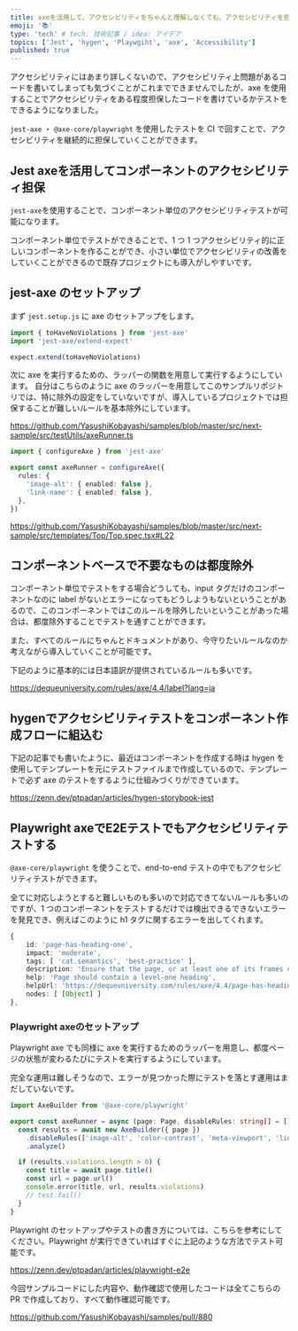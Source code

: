 ```yaml
---
title: axeを活用して、アクセシビリティをちゃんと理解しなくても、アクセシビリティを担保したhtmlを書く
emoji: '📚'
type: 'tech' # tech: 技術記事 / idea: アイデア
topics: ['Jest', 'hygen', 'Playwgiht', 'axe', 'Accessibility']
published: true
---
```


アクセシビリティにはあまり詳しくないので、アクセシビリティ上問題があるコードを書いてしまっても気づくことがこれまでできませんでしたが、axe を使用することでアクセシビリティをある程度担保したコードを書けているかテストをできるようになりました。

`jest-axe` ・ `@axe-core/playwright` を使用したテストを CI で回すことで、アクセシビリティを継続的に担保していくことができます。

## Jest axeを活用してコンポーネントのアクセシビリティ担保

`jest-axe`を使用することで、コンポーネント単位のアクセシビリティテストが可能になります。

コンポーネント単位でテストができることで、1 つ 1 つアクセシビリティ的に正しいコンポーネントを作ることができ、小さい単位でアクセシビリティの改善をしていくことができるので既存プロジェクトにも導入がしやすいです。

## jest-axe のセットアップ

まず `jest.setup.js` に axe のセットアップをします。

```typescript
import { toHaveNoViolations } from 'jest-axe'
import 'jest-axe/extend-expect'

expect.extend(toHaveNoViolations)
```

次に axe を実行するための、ラッパーの関数を用意して実行するようにしています。
自分はこちらのように axe のラッパーを用意してこのサンプルリポジトリでは、特に除外の設定をしていないですが、導入しているプロジェクトでは担保することが難しいルールを基本除外にしています。

https://github.com/YasushiKobayashi/samples/blob/master/src/next-sample/src/testUtils/axeRunner.ts

```typescript
import { configureAxe } from 'jest-axe'

export const axeRunner = configureAxe({
  rules: {
    'image-alt': { enabled: false },
    'link-name': { enabled: false },
  },
})
```

https://github.com/YasushiKobayashi/samples/blob/master/src/next-sample/src/templates/Top/Top.spec.tsx#L22

## コンポーネントベースで不要なものは都度除外

コンポーネント単位でテストをする場合どうしても、input タグだけのコンポーネントなのに label がないとエラーになってもどうしようもないということがあるので、このコンポーネントではこのルールを除外したいということがあった場合は、都度除外することでテストを通すことができます。

また、すべてのルールにちゃんとドキュメントがあり、今守りたいルールなのか考えながら導入していくことが可能です。

下記のように基本的には日本語訳が提供されているルールも多いです。

https://dequeuniversity.com/rules/axe/4.4/label?lang=ja

## hygenでアクセシビリティテストをコンポーネント作成フローに組込む

下記の記事でも書いたように、最近はコンポーネントを作成する時は hygen を使用してテンプレートを元にテストファイルまで作成しているので、テンプレートで必ず axe のテストをするように仕組みづくりができています。

https://zenn.dev/ptpadan/articles/hygen-storybook-jest

## Playwright axeでE2Eテストでもアクセシビリティテストする

`@axe-core/playwright` を使うことで、end-to-end テストの中でもアクセシビリティテストができます。

全てに対応しようとすると難しいものも多いので対応できてないルールも多いのですが、1 つのコンポーネントをテストするだけでは検出できるできないエラーを発見でき、例えばこのように h1 タグに関するエラーを出してくれます。

```typescript
{
    id: 'page-has-heading-one',
    impact: 'moderate',
    tags: [ 'cat.semantics', 'best-practice' ],
    description: 'Ensure that the page, or at least one of its frames contains a level-one heading',
    help: 'Page should contain a level-one heading',
    helpUrl: 'https://dequeuniversity.com/rules/axe/4.4/page-has-heading-one?application=playwright',
    nodes: [ [Object] ]
},
```

### Playwright axeのセットアップ

Playwright axe でも同様に axe を実行するためのラッパーを用意し、都度ページの状態が変わるたびにテストを実行するようにしています。

完全な運用は難しそうなので、エラーが見つかった際にテストを落とす運用はまだしていないです。

```typescript
import AxeBuilder from '@axe-core/playwright'

export const axeRunner = async (page: Page, disableRules: string[] = []) => {
  const results = await new AxeBuilder({ page })
    .disableRules(['image-alt', 'color-contrast', 'meta-viewport', 'link-name', ...disableRules])
    .analyze()

  if (results.violations.length > 0) {
    const title = await page.title()
    const url = page.url()
    console.error(title, url, results.violations)
    // test.fail()
  }
}
```

Playwright のセットアップやテストの書き方については、こちらを参考にしてください。Playwright が実行できていればすぐに上記のような方法でテスト可能です。

https://zenn.dev/ptpadan/articles/playwright-e2e

今回サンプルコードにした内容や、動作確認で使用したコードは全てこちらの PR で作成しており、すべて動作確認可能です。

https://github.com/YasushiKobayashi/samples/pull/880
